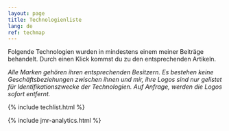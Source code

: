 ```yaml
---
layout: page
title: Technologienliste
lang: de
ref: techmap
---
```


Folgende Technologien wurden in mindestens einem meiner Beiträge behandelt. Durch einen Klick kommst du zu den entsprechenden Artikeln.

*Alle Marken gehören ihren entsprechenden Besitzern. Es bestehen keine Geschäftsbeziehungen zwischen ihnen und mir, ihre Logos sind nur gelistet für Identifikationszwecke der Technologien. Auf Anfrage, werden die Logos sofort entfernt.*

{% include techlist.html %}

{% include jmr-analytics.html %}
